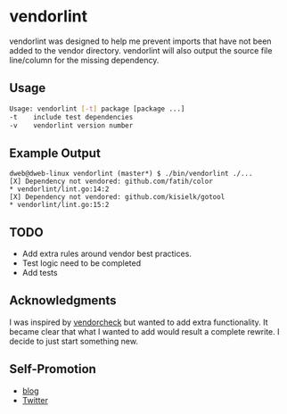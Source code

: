 # vendorlint

vendorlint was designed to help me prevent imports that have not been added to the vendor directory. 
vendorlint will also output the source file line/column for the missing dependency.

## Usage

  ```bash
Usage: vendorlint [-t] package [package ...]
  -t	include test dependencies
  -v	vendorlint version number
  ```

## Example Output

  ```
dweb@dweb-linux vendorlint (master*) $ ./bin/vendorlint ./...
[X] Dependency not vendored: github.com/fatih/color
  * vendorlint/lint.go:14:2
[X] Dependency not vendored: github.com/kisielk/gotool
  * vendorlint/lint.go:15:2
  ```

## TODO

  * Add extra rules around vendor best practices.
  * Test logic need to be completed
  * Add tests

## Acknowledgments

  I was inspired by [vendorcheck](https://github.com/FiloSottile/vendorcheck) but wanted to add extra functionality.
  It became clear that what I wanted to add would result a complete rewrite. I decide to just start something new.

## Self-Promotion

  * [blog](http://dweb.io/)
  * [Twitter](http://twitter.com/mephux)
